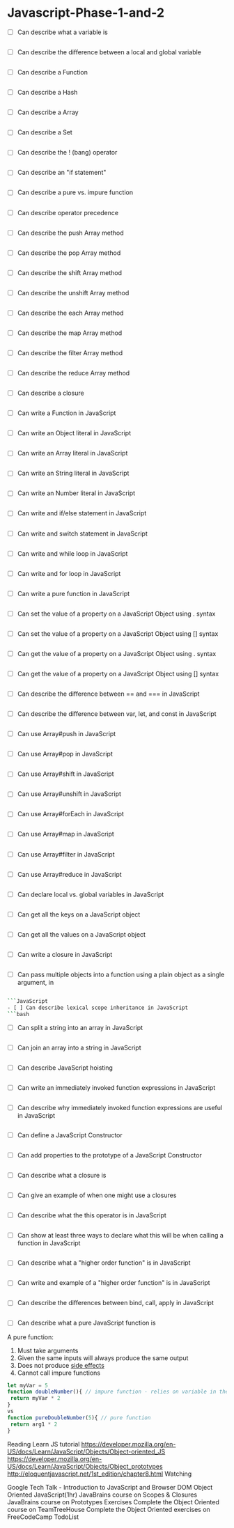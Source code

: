 # Javascript-Phase-1-and-2
- [ ] Can describe what a variable is
```bash

```
- [ ] Can describe the difference between a local and global variable
```bash

```
- [ ] Can describe a Function
```bash

```
- [ ] Can describe a Hash
```bash

```
- [ ] Can describe a Array
```bash

```
- [ ] Can describe a Set
```bash

```
- [ ] Can describe the ! (bang) operator
```bash

```
- [ ] Can describe an "if statement"
```bash

```
- [ ] Can describe a pure vs. impure function
```bash

```
- [ ] Can describe operator precedence
```bash

```
- [ ] Can describe the push Array method
```bash

```
- [ ] Can describe the pop Array method
```bash

```
- [ ] Can describe the shift Array method
```bash

```
- [ ] Can describe the unshift Array method
```bash

```
- [ ] Can describe the each Array method
```bash

```
- [ ] Can describe the map Array method
```bash

```
- [ ] Can describe the filter Array method
```bash

```
- [ ] Can describe the reduce Array method
```bash

```
- [ ] Can describe a closure
```bash

```
- [ ] Can write a Function in JavaScript
```bash

```
- [ ] Can write an Object literal in JavaScript
```bash

```
- [ ] Can write an Array literal in JavaScript
```bash

```
- [ ] Can write an String literal in JavaScript
```bash

```
- [ ] Can write an Number literal in JavaScript
```bash

```
- [ ] Can write and if/else statement in JavaScript
```bash

```
- [ ] Can write and switch statement in JavaScript
```bash

```
- [ ] Can write and while loop in JavaScript
```bash

```
- [ ] Can write and for loop in JavaScript
```bash

```
- [ ] Can write a pure function in JavaScript
```bash

```
- [ ] Can set the value of a property on a JavaScript Object using . syntax
```bash

```
- [ ] Can set the value of a property on a JavaScript Object using [] syntax
```bash

```
- [ ] Can get the value of a property on a JavaScript Object using . syntax
```bash

```
- [ ] Can get the value of a property on a JavaScript Object using [] syntax
```bash

```
- [ ] Can describe the difference between == and === in JavaScript
```bash

```
- [ ] Can describe the difference between var, let, and const in JavaScript
```bash

```
- [ ] Can use Array#push in JavaScript
```bash

```
- [ ] Can use Array#pop in JavaScript
```bash

```
- [ ] Can use Array#shift in JavaScript
```bash

```
- [ ] Can use Array#unshift in JavaScript
```bash

```
- [ ] Can use Array#forEach in JavaScript
```bash

```
- [ ] Can use Array#map in JavaScript
```bash

```
- [ ] Can use Array#filter in JavaScript
```bash

```
- [ ] Can use Array#reduce in JavaScript
```bash

```
- [ ] Can declare local vs. global variables in JavaScript
```bash

```
- [ ] Can get all the keys on a JavaScript object
```bash

```
- [ ] Can get all the values on a JavaScript object
```bash

```
- [ ] Can write a closure in JavaScript
```bash

```
- [ ] Can pass multiple objects into a function using a plain object as a single argument, in 
```bash

```JavaScript
- [ ] Can describe lexical scope inheritance in JavaScript
```bash

```
- [ ] Can split a string into an array in JavaScript
```bash

```
- [ ] Can join an array into a string in JavaScript
```bash

```
- [ ] Can describe JavaScript hoisting
```bash

```
- [ ] Can write an immediately invoked function expressions in JavaScript
```bash

```
- [ ] Can describe why immediately invoked function expressions are useful in JavaScript
```bash

```
- [ ] Can define a JavaScript Constructor
```bash

```
- [ ] Can add properties to the prototype of a JavaScript Constructor
```bash

```
- [ ] Can describe what a closure is
```bash

```
- [ ] Can give an example of when one might use a closures
```bash

```
- [ ] Can describe what the this operator is in JavaScript
```bash

```
- [ ] Can show at least three ways to declare what this will be when calling a function in JavaScript
```bash

```
- [ ] Can describe what a "higher order function" is in JavaScript
```bash

```
- [ ] Can write and example of a "higher order function" is in JavaScript
```bash

```
- [ ] Can describe the differences between bind, call, apply in JavaScript
```bash

```
- [ ] Can describe what a pure JavaScript function is

 A pure function:
 1. Must take arguments
 1. Given the same inputs will always produce the same output
 1. Does not produce [side effects](https://en.wikipedia.org/wiki/Side_effect_%28computer_science%29)
 1. Cannot call impure functions

 ```javascript
 let myVar = 5
 function doubleNumber(){ // impure function - relies on variable in the parent scope
  return myVar * 2
 }
 vs
 function pureDoubleNumber(5){ // pure function
  return arg1 * 2
 }
```

Reading
Learn JS tutorial
https://developer.mozilla.org/en-US/docs/Learn/JavaScript/Objects/Object-oriented_JS
https://developer.mozilla.org/en-US/docs/Learn/JavaScript/Objects/Object_prototypes
http://eloquentjavascript.net/1st_edition/chapter8.html
Watching

Google Tech Talk - Introduction to JavaScript and Browser DOM
Object Oriented JavaScript(1hr)
JavaBrains course on Scopes & Closures
JavaBrains course on Prototypes
Exercises
Complete the Object Oriented course on TeamTreeHouse
Complete the Object Oriented exercises on FreeCodeCamp
TodoList
